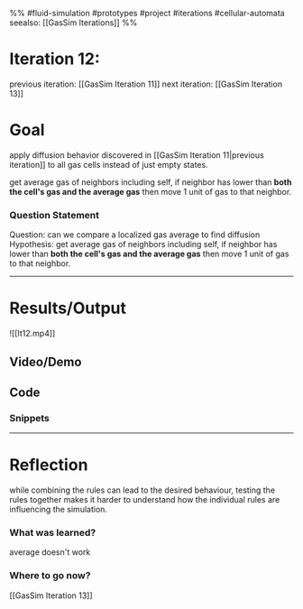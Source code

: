 %%
#fluid-simulation #prototypes #project #iterations #cellular-automata 
seealso: [[GasSim Iterations]]
%%
# Iteration 12: 
previous iteration: [[GasSim Iteration 11]]
next iteration: [[GasSim Iteration 13]]

# Goal 
apply diffusion behavior discovered in [[GasSim Iteration 11|previous iteration]] to all gas cells instead of just empty states.

get average gas of neighbors including self, if neighbor has lower than **both the cell's gas and the average gas** then move 1 unit of gas to that neighbor.

### Question Statement
Question: can we compare a localized gas average to find diffusion
Hypothesis: get average gas of neighbors including self, if neighbor has lower than **both the cell's gas and the average gas** then move 1 unit of gas to that neighbor.

---
# Results/Output
![[It12.mp4]]

## Video/Demo


## Code


### Snippets



---

# Reflection
while combining the rules can lead to the desired behaviour, testing the rules together makes it harder to understand how the individual rules are influencing the simulation.
### What was learned?
average doesn't work
### Where to go now?
 [[GasSim Iteration 13]]

